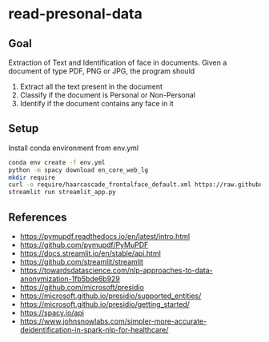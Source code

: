 # read-presonal-data

## Goal

Extraction of Text and Identification of face in documents. Given a document of type PDF, PNG or JPG, the program should

1. Extract all the text present in the document
2. Classify if the document is Personal or Non-Personal
3. Identify if the document contains any face in it

## Setup

Install conda environment from env.yml

```bash
conda env create -f env.yml
python -m spacy download en_core_web_lg
mkdir require
curl -o require/haarcascade_frontalface_default.xml https://raw.githubusercontent.com/opencv/opencv/master/data/haarcascades/haarcascade_frontalface_default.xml
streamlit run streamlit_app.py
```

## References

- https://pymupdf.readthedocs.io/en/latest/intro.html
- https://github.com/pymupdf/PyMuPDF
- https://docs.streamlit.io/en/stable/api.html
- https://github.com/streamlit/streamlit
- https://towardsdatascience.com/nlp-approaches-to-data-anonymization-1fb5bde6b929
- https://github.com/microsoft/presidio
- https://microsoft.github.io/presidio/supported_entities/
- https://microsoft.github.io/presidio/getting_started/
- https://spacy.io/api
- https://www.johnsnowlabs.com/simpler-more-accurate-deidentification-in-spark-nlp-for-healthcare/
